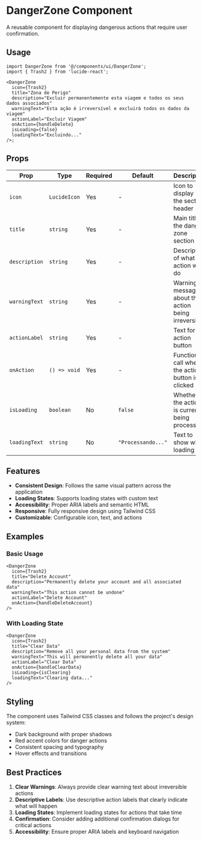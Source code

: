 # DangerZone Component

A reusable component for displaying dangerous actions that require user confirmation.

## Usage

```tsx
import DangerZone from '@/components/ui/DangerZone';
import { Trash2 } from 'lucide-react';

<DangerZone
  icon={Trash2}
  title="Zona de Perigo"
  description="Excluir permanentemente esta viagem e todos os seus dados associados"
  warningText="Esta ação é irreversível e excluirá todos os dados da viagem"
  actionLabel="Excluir Viagem"
  onAction={handleDelete}
  isLoading={false}
  loadingText="Excluindo..."
/>;
```

## Props

| Prop          | Type         | Required | Default            | Description                                         |
| ------------- | ------------ | -------- | ------------------ | --------------------------------------------------- |
| `icon`        | `LucideIcon` | Yes      | -                  | Icon to display in the section header               |
| `title`       | `string`     | Yes      | -                  | Main title of the danger zone section               |
| `description` | `string`     | Yes      | -                  | Description of what the action will do              |
| `warningText` | `string`     | Yes      | -                  | Warning message about the action being irreversible |
| `actionLabel` | `string`     | Yes      | -                  | Text for the action button                          |
| `onAction`    | `() => void` | Yes      | -                  | Function to call when the action button is clicked  |
| `isLoading`   | `boolean`    | No       | `false`            | Whether the action is currently being processed     |
| `loadingText` | `string`     | No       | `"Processando..."` | Text to show when loading                           |

## Features

- **Consistent Design**: Follows the same visual pattern across the application
- **Loading States**: Supports loading states with custom text
- **Accessibility**: Proper ARIA labels and semantic HTML
- **Responsive**: Fully responsive design using Tailwind CSS
- **Customizable**: Configurable icon, text, and actions

## Examples

### Basic Usage

```tsx
<DangerZone
  icon={Trash2}
  title="Delete Account"
  description="Permanently delete your account and all associated data"
  warningText="This action cannot be undone"
  actionLabel="Delete Account"
  onAction={handleDeleteAccount}
/>
```

### With Loading State

```tsx
<DangerZone
  icon={Trash2}
  title="Clear Data"
  description="Remove all your personal data from the system"
  warningText="This will permanently delete all your data"
  actionLabel="Clear Data"
  onAction={handleClearData}
  isLoading={isClearing}
  loadingText="Clearing data..."
/>
```

## Styling

The component uses Tailwind CSS classes and follows the project's design system:

- Dark background with proper shadows
- Red accent colors for danger actions
- Consistent spacing and typography
- Hover effects and transitions

## Best Practices

1. **Clear Warnings**: Always provide clear warning text about irreversible actions
2. **Descriptive Labels**: Use descriptive action labels that clearly indicate what will happen
3. **Loading States**: Implement loading states for actions that take time
4. **Confirmation**: Consider adding additional confirmation dialogs for critical actions
5. **Accessibility**: Ensure proper ARIA labels and keyboard navigation
